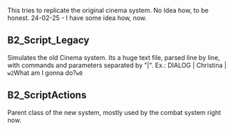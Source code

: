 This tries to replicate the original cinema system. No Idea how, to be honest.
24-02-25 - I have some idea how, now.

## B2_Script_Legacy
Simulates the old Cinema system.
Its a huge text file, parsed line by line, with commands and parameters separated by "|".
Ex.: DIALOG | Christina | `w2`What am I gonna do?`w0`

## B2_ScriptActions
Parent class of the new system, mostly used by the combat system right now.
